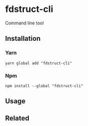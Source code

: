 # fdstruct-cli

Command line tool

## Installation

### Yarn

```shell
yarn global add "fdstruct-cli"
```

### Npm

```shell
npm install --global "fdstruct-cli"
```

## Usage

## Related
